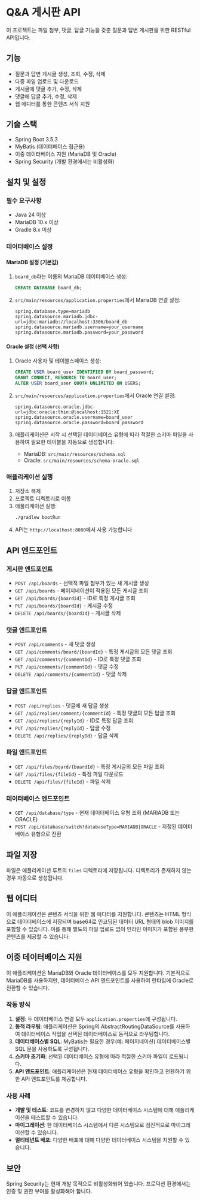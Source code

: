 # Q&A 게시판 API

이 프로젝트는 파일 첨부, 댓글, 답글 기능을 갖춘 질문과 답변 게시판을 위한 RESTful API입니다.

## 기능

- 질문과 답변 게시글 생성, 조회, 수정, 삭제
- 다중 파일 업로드 및 다운로드
- 게시글에 댓글 추가, 수정, 삭제
- 댓글에 답글 추가, 수정, 삭제
- 웹 에디터를 통한 콘텐츠 서식 지원

## 기술 스택

- Spring Boot 3.5.3
- MyBatis (데이터베이스 접근용)
- 이중 데이터베이스 지원 (MariaDB 및 Oracle)
- Spring Security (개발 환경에서는 비활성화)

## 설치 및 설정

### 필수 요구사항

- Java 24 이상
- MariaDB 10.x 이상
- Gradle 8.x 이상

### 데이터베이스 설정

#### MariaDB 설정 (기본값)

1. `board_db`라는 이름의 MariaDB 데이터베이스 생성:
   ```sql
   CREATE DATABASE board_db;
   ```

2. `src/main/resources/application.properties`에서 MariaDB 연결 설정:
   ```properties
   spring.database.type=mariadb
   spring.datasource.mariadb.jdbc-url=jdbc:mariadb://localhost:3306/board_db
   spring.datasource.mariadb.username=your_username
   spring.datasource.mariadb.password=your_password
   ```

#### Oracle 설정 (선택 사항)

1. Oracle 사용자 및 테이블스페이스 생성:
   ```sql
   CREATE USER board_user IDENTIFIED BY board_password;
   GRANT CONNECT, RESOURCE TO board_user;
   ALTER USER board_user QUOTA UNLIMITED ON USERS;
   ```

2. `src/main/resources/application.properties`에서 Oracle 연결 설정:
   ```properties
   spring.datasource.oracle.jdbc-url=jdbc:oracle:thin:@localhost:1521:XE
   spring.datasource.oracle.username=board_user
   spring.datasource.oracle.password=board_password
   ```

3. 애플리케이션은 시작 시 선택된 데이터베이스 유형에 따라 적절한 스키마 파일을 사용하여 필요한 테이블을 자동으로 생성합니다:
   - MariaDB: `src/main/resources/schema.sql`
   - Oracle: `src/main/resources/schema-oracle.sql`

### 애플리케이션 실행

1. 저장소 복제
2. 프로젝트 디렉토리로 이동
3. 애플리케이션 실행:
   ```bash
   ./gradlew bootRun
   ```
4. API는 `http://localhost:8080`에서 사용 가능합니다

## API 엔드포인트

### 게시판 엔드포인트

- `POST /api/boards` - 선택적 파일 첨부가 있는 새 게시글 생성
- `GET /api/boards` - 페이지네이션이 적용된 모든 게시글 조회
- `GET /api/boards/{boardId}` - ID로 특정 게시글 조회
- `PUT /api/boards/{boardId}` - 게시글 수정
- `DELETE /api/boards/{boardId}` - 게시글 삭제

### 댓글 엔드포인트

- `POST /api/comments` - 새 댓글 생성
- `GET /api/comments/board/{boardId}` - 특정 게시글의 모든 댓글 조회
- `GET /api/comments/{commentId}` - ID로 특정 댓글 조회
- `PUT /api/comments/{commentId}` - 댓글 수정
- `DELETE /api/comments/{commentId}` - 댓글 삭제

### 답글 엔드포인트

- `POST /api/replies` - 댓글에 새 답글 생성
- `GET /api/replies/comment/{commentId}` - 특정 댓글의 모든 답글 조회
- `GET /api/replies/{replyId}` - ID로 특정 답글 조회
- `PUT /api/replies/{replyId}` - 답글 수정
- `DELETE /api/replies/{replyId}` - 답글 삭제

### 파일 엔드포인트

- `GET /api/files/board/{boardId}` - 특정 게시글의 모든 파일 조회
- `GET /api/files/{fileId}` - 특정 파일 다운로드
- `DELETE /api/files/{fileId}` - 파일 삭제

### 데이터베이스 엔드포인트

- `GET /api/database/type` - 현재 데이터베이스 유형 조회 (MARIADB 또는 ORACLE)
- `POST /api/database/switch?databaseType=MARIADB|ORACLE` - 지정된 데이터베이스 유형으로 전환

## 파일 저장

파일은 애플리케이션 루트의 `files` 디렉토리에 저장됩니다. 디렉토리가 존재하지 않는 경우 자동으로 생성됩니다.

## 웹 에디터

이 애플리케이션은 콘텐츠 서식을 위한 웹 에디터를 지원합니다. 콘텐츠는 HTML 형식으로 데이터베이스에 저장되며 base64로 인코딩된 데이터 URL 형태의 blob 이미지를 포함할 수 있습니다. 이를 통해 별도의 파일 업로드 없이 인라인 이미지가 포함된 풍부한 콘텐츠를 제공할 수 있습니다.

## 이중 데이터베이스 지원

이 애플리케이션은 MariaDB와 Oracle 데이터베이스를 모두 지원합니다. 기본적으로 MariaDB를 사용하지만, 데이터베이스 API 엔드포인트를 사용하여 런타임에 Oracle로 전환할 수 있습니다.

### 작동 방식

1. **설정**: 두 데이터베이스 연결 모두 `application.properties`에 구성됩니다.
2. **동적 라우팅**: 애플리케이션은 Spring의 AbstractRoutingDataSource를 사용하여 데이터베이스 작업을 선택된 데이터베이스로 동적으로 라우팅합니다.
3. **데이터베이스별 SQL**: MyBatis는 필요한 경우(예: 페이지네이션) 데이터베이스별 SQL 문을 사용하도록 구성됩니다.
4. **스키마 초기화**: 선택된 데이터베이스 유형에 따라 적절한 스키마 파일이 로드됩니다.
5. **API 엔드포인트**: 애플리케이션은 현재 데이터베이스 유형을 확인하고 전환하기 위한 API 엔드포인트를 제공합니다.

### 사용 사례

- **개발 및 테스트**: 코드를 변경하지 않고 다양한 데이터베이스 시스템에 대해 애플리케이션을 테스트할 수 있습니다.
- **마이그레이션**: 한 데이터베이스 시스템에서 다른 시스템으로 점진적으로 마이그레이션할 수 있습니다.
- **멀티테넌트 배포**: 다양한 배포에 대해 다양한 데이터베이스 시스템을 지원할 수 있습니다.

## 보안

Spring Security는 현재 개발 목적으로 비활성화되어 있습니다. 프로덕션 환경에서는 인증 및 권한 부여를 활성화해야 합니다.
